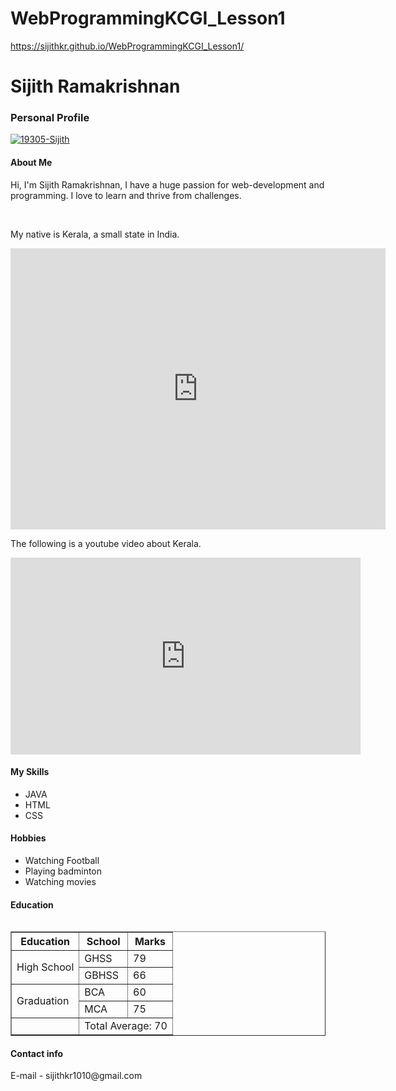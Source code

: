 # WebProgrammingKCGI_Lesson1

https://sijithkr.github.io/WebProgrammingKCGI_Lesson1/


<div class="container">
   <h1>Sijith Ramakrishnan</h1>
   <h3>Personal Profile</h3>
   <a href="https://imgbb.com/"><img src="https://i.ibb.co/fHqdH7q/19305-Sijith.jpg" alt="19305-Sijith" border="0" /></a> 
   <h4>About Me</h4>
   <p>Hi, I'm Sijith Ramakrishnan, I have a huge passion for web-development and programming. I love to learn and thrive from challenges.</p>
   <br>
   <p>My native is Kerala, a small state in India. 
   </p>
   <iframe src="https://www.google.com/maps/embed?pb=!1m18!1m12!1m3!1d4016734.7733001243!2d73.88358648310854!3d10.532722625539899!2m3!1f0!2f0!3f0!3m2!1i1024!2i768!4f13.1!3m3!1m2!1s0x3b0812ffd49cf55b%3A0x64bd90fbed387c99!2sKerala%2C%20India!5e0!3m2!1sen!2sjp!4v1652670583838!5m2!1sen!2sjp" width="600" height="450" style="border:0;" allowfullscreen="" loading="lazy" referrerpolicy="no-referrer-when-downgrade"></iframe>
   <p>The following is a youtube video about Kerala.</p>
   <iframe width="560" height="315" src="https://www.youtube.com/embed/k4aZMdSkUAg" title="YouTube video player" frameborder="0" allow="accelerometer; autoplay; clipboard-write; encrypted-media; gyroscope; picture-in-picture" allowfullscreen></iframe>
   <h4>My Skills</h4>
   <div class="listFlex">
      <div>
         <ul>
            <li>JAVA</li>
            <li>HTML</li>
            <li>CSS</li>
         </ul>
      </div>
     <h4>Hobbies</h4>
      <div class="listFlex">
      <div>
         <ul>
            <li>Watching Football</li>
            <li>Playing badminton</li>
            <li>Watching movies</li>
         </ul>
      </div>
   
   <h4>Education</h4>
   <table>
         <table style="width:100%"border="1px">
  <tr>
    <th>Education</th>
    <th>School</th>
    <th>Marks</th>
  </tr>
  <tr>
    <td rowspan = "2">High School</td>
    <td>GHSS</td>
    <td>79</td>
  </tr>
  <tr>
    <td>GBHSS</td>
    <td>66</td>
  </tr>
      <tr>
    <td rowspan = "2">Graduation</td>
    <td>BCA</td>
    <td>60</td>
  </tr>
  <tr>
    <td>MCA</td>
    <td>75</td>
  </tr>
  <tr>
     <td></td>
    <td colspan="3">Total Average: 70</td>
  </tr>
</table>
 <h4>Contact info</h4>
   E-mail - sijithkr1010@gmail.com</a>
   
</div>


